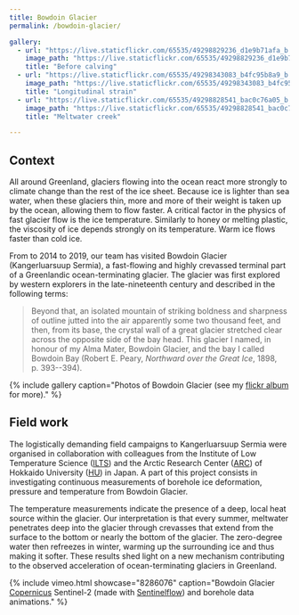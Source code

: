 ```yaml
---
title: Bowdoin Glacier
permalink: /bowdoin-glacier/

gallery:
  - url: "https://live.staticflickr.com/65535/49298829236_d1e9b71afa_b.jpg"
    image_path: "https://live.staticflickr.com/65535/49298829236_d1e9b71afa_w.jpg"
    title: "Before calving"
  - url: "https://live.staticflickr.com/65535/49298343083_b4fc95b8a9_b.jpg"
    image_path: "https://live.staticflickr.com/65535/49298343083_b4fc95b8a9_w.jpg"
    title: "Longitudinal strain"
  - url: "https://live.staticflickr.com/65535/49298828541_bac0c76a05_b.jpg"
    image_path: "https://live.staticflickr.com/65535/49298828541_bac0c76a05_w.jpg"
    title: "Meltwater creek"

---
```


Context
-------

All around Greenland, glaciers flowing into the ocean react more strongly to
climate change than the rest of the ice sheet. Because ice is lighter than sea
water, when these glaciers thin, more and more of their weight is taken up by
the ocean, allowing them to flow faster. A critical factor in the physics of
fast glacier flow is the ice temperature. Similarly to honey or melting
plastic, the viscosity of ice depends strongly on its temperature. Warm ice
flows faster than cold ice.

From to 2014 to 2019, our team has visited Bowdoin Glacier (Kangerluarsuup
Sermia), a fast-flowing and highly crevassed terminal part of a Greenlandic
ocean-terminating glacier. The glacier was first explored by western explorers
in the late-nineteenth century and described in the following terms:

> Beyond that, an isolated mountain of striking boldness and sharpness of
> outline jutted into the air apparently some two thousand feet, and then, from
> its base, the crystal wall of a great glacier stretched clear across the
> opposite side of the bay head. This glacier I named, in honour of my Alma
> Mater, Bowdoin Glacier, and the bay I called Bowdoin Bay (Robert E. Peary,
> *Northward over the Great Ice*, 1898, p. 393--394).

{% include gallery
  caption="Photos of Bowdoin Glacier (see my [flickr album](
    https://www.flickr.com/photos/pyjeo/albums/72157714413355721) for more)." %}


Field work
----------

The logistically demanding field campaigns to Kangerluarsuup Sermia were
organised in collaboration with colleagues from the Institute of Low
Temperature Science ([ILTS][ILTS]) and the Arctic Research Center ([ARC][ARC])
of Hokkaido University ([HU][HU]) in Japan. A part of this project consists in
investigating continuous measurements of borehole ice deformation, pressure and
temperature from Bowdoin Glacier.

The temperature measurements indicate the presence of a deep, local heat source
within the glacier. Our interpretation is that every summer, meltwater
penetrates deep into the glacier through crevasses that extend from the surface
to the bottom or nearly the bottom of the glacier. The zero-degree water then
refreezes in winter, warming up the surrounding ice and thus making it softer.
These results shed light on a new mechanism contributing to the observed
acceleration of ocean-terminating glaciers in Greenland.

{% include vimeo.html
  showcase="8286076"
  caption="Bowdoin Glacier [Copernicus](http://www.copernicus.eu) Sentinel-2
           (made with [Sentinelflow](https://github.com/juseg/sentinelflow))
           and borehole data animations." %}

[ARC]: https://www.arc.hokudai.ac.jp/en/
[HU]: https://www.global.hokudai.ac.jp
[ILTS]: http://www.lowtem.hokudai.ac.jp/en/
[Copernicus]: http://www.copernicus.eu
[SentinelFlow]: https://github.com/juseg/sentinelflow
